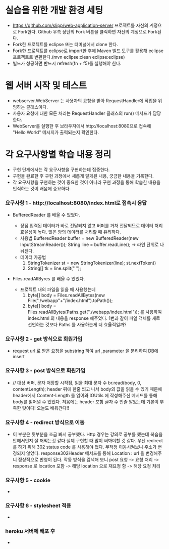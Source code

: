 # 실습을 위한 개발 환경 세팅
* https://github.com/slipp/web-application-server 프로젝트를 자신의 계정으로 Fork한다. Github 우측 상단의 Fork 버튼을 클릭하면 자신의 계정으로 Fork된다.
* Fork한 프로젝트를 eclipse 또는 터미널에서 clone 한다.
* Fork한 프로젝트를 eclipse로 import한 후에 Maven 빌드 도구를 활용해 eclipse 프로젝트로 변환한다.(mvn eclipse:clean eclipse:eclipse)
* 빌드가 성공하면 반드시 refresh(fn + f5)를 실행해야 한다.

# 웹 서버 시작 및 테스트
* webserver.WebServer 는 사용자의 요청을 받아 RequestHandler에 작업을 위임하는 클래스이다.
* 사용자 요청에 대한 모든 처리는 RequestHandler 클래스의 run() 메서드가 담당한다.
* WebServer를 실행한 후 브라우저에서 http://localhost:8080으로 접속해 "Hello World" 메시지가 출력되는지 확인한다.

# 각 요구사항별 학습 내용 정리
* 구현 단계에서는 각 요구사항을 구현하는데 집중한다. 
* 구현을 완료한 후 구현 과정에서 새롭게 알게된 내용, 궁금한 내용을 기록한다.
* 각 요구사항을 구현하는 것이 중요한 것이 아니라 구현 과정을 통해 학습한 내용을 인식하는 것이 배움에 중요하다. 

### 요구사항 1 - http://localhost:8080/index.html로 접속시 응답
* BufferedReader 를 배울 수 있었다. 
  - 장점
    입력된 데이터가 바로 전달되지 않고 버퍼를 거쳐 전달되므로 데이터 처리 효율성이 높다.
    많은 양의 데이터를 처리할 때 유리하다.
  - 사용법
    BufferedReader buffer = new BufferedReader(new InputStreamReader());
    String line = buffer.readLine();  -> 라인 단위로 나눠진다.
  - 데이터 가공법
    1. StringTokenizer st = new StringTokenizer(line);
       st.nextToken()
    2. String[] tk = line.split(" ");
    
* Files.readAllByres 를 배울 수 있었다.
  - 프로젝트 내의 파일을 읽을 때 사용했는데 
    1. byte[] body = Files.readAllBytes(new File("./webapp"+"/index.html").toPath());
    2. byte[] body = Files.readAllBytes(Paths.get("./webapp/index.html")); 
    를 사용하여 index.html 의 내용을 response 해주었다.
    1번과 같이 파일 객체를 새로 선언하는 것보다 Paths 를 사용하는게 더 효율적일까?   

### 요구사항 2 - get 방식으로 회원가입
* request url 로 받은 요청을 substring 하여 url ,parameter 을 분리하여 DB에 insert 

### 요구사항 3 - post 방식으로 회원가입
*  // 대상 버퍼, 문자 저장할 시작점, 읽을 최대 문자 수
   br.read(body, 0, contentLength);
   header 뒤에 한줄 띄고 나서 body의 값을 읽을 수 있기 때문에 
   header에서 Content-Length 를 읽어와 IOUtils 에 작성해주신 메서드를 통해 body를 읽어낼 수 있었다.
   처음에는 header 포함 글자 수 인줄 알았는데 기본이 부족한 탓이다! 오늘도 배워간다!!

### 요구사항 4 - redirect 방식으로 이동
* 이 부분은 뒷부분을 조금 봐서 공부했다.
  Http 경우는 강의로 공부를 했는데 복습을 안해서인지 잘 꺼먹는것 같다 실제 구현할 때 많이 써봐야할 것 같다.
  우선 redirect 를 하기 위해 302 status code 를 사용해야 했다.
  무작정 이동시켜보니 주소가 변경되지 않았다. response302Header 메서드를 통해 Location : url 을 변경해주니 정상적으로 반영이 된다.
  작동 방식을 검색해 보니 post 요청 -> 요청 처리 -> response 로 location 포함 -> 해당 location 으로 재요청 함 -> 해당 요청 처리
  

### 요구사항 5 - cookie
* 

### 요구사항 6 - stylesheet 적용
* 

### heroku 서버에 배포 후
* 